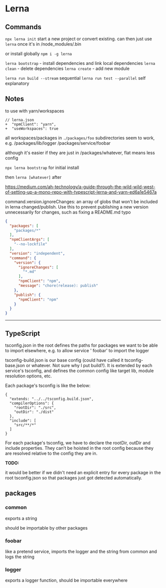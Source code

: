 # Lerna

## Commands

`npx lerna init` start a new project or convert existing. can then just use `lerna` once it's in /node_modules/.bin

or install globally `npm i -g lerna`

`lerna bootstrap` - install dependencies and link local dependencies
`lerna clean` - delete dependencies
`lerna create` - add new module

`lerna run build --stream` sequential
`lerna run test --parallel` self explanatory

## Notes

to use with yarn/workspaces

```
// lerna.json
+  "npmClient": "yarn",
+  "useWorkspaces": true
```

all workspaces/packages in `./packages/foo`
subdirectories seem to work, e.g. /packages/lib/logger /packages/service/foobar

although it's easier if they are just in /packages/whatever, flat means less config

`npx lerna bootstrap` for initial install

then `lerna [whatever]` after

https://medium.com/ah-technology/a-guide-through-the-wild-wild-west-of-setting-up-a-mono-repo-with-typescript-lerna-and-yarn-ed6a1e5467a

command.version.ignoreChanges: an array of globs that won't be included in lerna changed/publish. Use this to prevent
publishing a new version unnecessarily for changes, such as fixing a README.md typo

```json
{
  "packages": [
    "packages/*"
  ],
  "npmClientArgs": [
    "--no-lockfile"
  ],
  "version": "independent",
  "command": {
    "version": {
      "ignoreChanges": [
        "*.md"
      ],
      "npmClient": "npm",
      "message": "chore(release): publish"
    },
    "publish": {
      "npmClient": "npm"
    }
  }
}
```

---

## TypeScript

tsconfig.json in the root defines the paths for packages we want to be able to import elsewhere, e.g. to allow service '
foobar' to import the logger

tsconfig-build.json is our base config (could have called it tsconfig-base.json or whatever. Not sure why I put build?).
It is extended by each service's tsconfig, and defines the common config like target lib, module resolution options,
etc.

Each package's tsconfig is like the below:

```
{
  "extends: "../../tsconfig.build.json",
  "compilerOptions": {
    "rootDir": "./src",
    "outDir": "./dist"
  },
  "include": [
    "src/**/*"
  ]
}
```

For each package's tsconfig, we have to declare the rootDir, outDir and include properties. They can’t be hoisted in the
root config because they are resolved relative to the config they are in.

**TODO:**

it would be better if we didn't need an explicit entry for every package in the root tsconfig.json so that packages just
got detected automatically.

## packages

### common

exports a string

should be importable by other packages

### foobar

like a pretend service, imports the logger and the string from common and logs the string

### logger

exports a logger function, should be importable everywhere